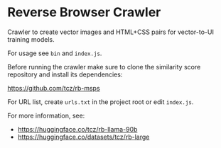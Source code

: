 # Reverse Browser Crawler

Crawler to create vector images and HTML+CSS pairs for vector-to-UI training models.

For usage see `bin` and `index.js`.

Before running the crawler make sure to clone the similarity score repository and install its dependencies:

https://github.com/tcz/rb-msps

For URL list, create `urls.txt` in the project root or edit `index.js`.

For more information, see:

- https://huggingface.co/tcz/rb-llama-90b
- https://huggingface.co/datasets/tcz/rb-large
